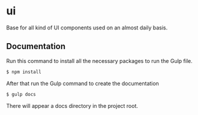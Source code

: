 # ui
Base for all kind of UI components used on an almost daily basis.

## Documentation
Run this command to install all the necessary packages to run the Gulp file.

```bash
$ npm install
```` 

After that run the Gulp command to create the documentation

```bash
$ gulp docs
``` 

There will appear a docs directory in the project root.
